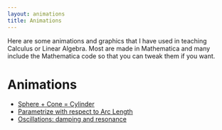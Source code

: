 ```yaml
---
layout: animations
title: Animations
---
```


Here are some animations and graphics that I have used in teaching
Calculus or Linear Algebra. Most are made in Mathematica and many
include the Mathematica code so that you can tweak them if you want.

# Animations

-   [Sphere + Cone = Cylinder](ConeSphereCylinder.html)
-   [Parametrize with respect to Arc Length](ArcLengthAnimation.html)
-   [Oscillations: damping and resonance](oscillations/)

